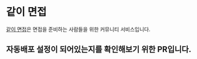 # 같이 면접

[같이 면접](https://gachi-myeonjeob.vercel.app/)은 면접을 준비하는 사람들을 위한 커뮤니티 서비스입니다.

## 자동배포 설정이 되어있는지를 확인해보기 위한 PR입니다.
